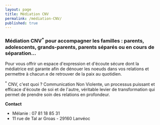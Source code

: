 ```yaml
---
layout: page
title: Médiation CNV
permalink: /médiation-CNV/
published: true
---
```


### Médiation CNV<sup>*</sup> pour accompagner les familles : parents, adolescents, grands-parents, parents séparés ou en cours de séparation...

Pour vous offrir un espace d'expression et d'écoute sécure dont la médiatrice est garante afin de dénouer les noeuds dans vos relations et permettre à chacun.e de retrouver de la paix au quotidien.

<sup>*</sup> CNV, c'est quoi ?
Communication Non Violente, un processus puissant et efficace d'écoute de soi et de l'autre, véritable levier de transformation qui permet de prendre soin des relations en profondeur.

**Contact**

- Mélanie : 07 81 18 85 31
- 11 rue de Tal ar Groas - 29160 Lanvéoc
<!--
<img class="fit-picture" src="../../../assets/img/affiche-ppn.jpg"
     alt="Affiche Pédagogie par la Nature">

-->



<!-- This is the base Jekyll theme. You can find out more info about customizing your Jekyll theme, as well as basic Jekyll usage documentation at [jekyllrb.com](https://jekyllrb.com/)

You can find the source code for Minima at GitHub:
[jekyll][jekyll-organization] /
[minima](https://github.com/jekyll/minima)

You can find the source code for Jekyll at GitHub:
[jekyll][jekyll-organization] /
[jekyll](https://github.com/jekyll/jekyll)


[jekyll-organization]: https://github.com/jekyll 
-->
